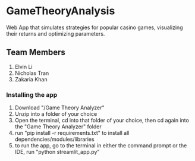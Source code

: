 # GameTheoryAnalysis
Web App that simulates strategies for popular casino games, visualizing their returns and optimizing parameters.
## Team Members
1. Elvin Li
2. Nicholas Tran
3. Zakaria Khan

### Installing the app
1. Download "/Game Theory Analyzer"
2. Unzip into a folder of your choice
3. Open the terminal, cd into that folder of your choice, then cd again into the "Game Theory Analyzer" folder
4. run "pip install -r requirements.txt" to install all dependencies/modules/libraries
5. to run the app, go to the terminal in either the command prompt or the IDE, run "python streamlit_app.py"

